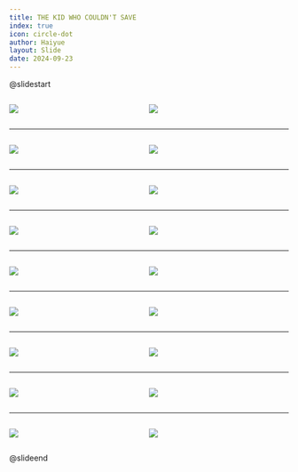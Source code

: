 ```yaml
---
title: THE KID WHO COULDN'T SAVE
index: true
icon: circle-dot
author: Haiyue
layout: Slide
date: 2024-09-23
---
```

 
@slidestart

<div style="display:flex">
<div style="flex:1">

![](/reading/english/Level-Q/THE%20KID%20WHO%20COULDN'T%20SAVE/001.webp)
</div>
<div style="flex:1">

![](/reading/english/Level-Q/THE%20KID%20WHO%20COULDN'T%20SAVE/002.webp)
</div>
</div>

---

<div style="display:flex">
<div style="flex:1">

![](/reading/english/Level-Q/THE%20KID%20WHO%20COULDN'T%20SAVE/003.webp)
</div>
<div style="flex:1">

![](/reading/english/Level-Q/THE%20KID%20WHO%20COULDN'T%20SAVE/004.webp)
</div>
</div>

---

<div style="display:flex">
<div style="flex:1">

![](/reading/english/Level-Q/THE%20KID%20WHO%20COULDN'T%20SAVE/005.webp)
</div>
<div style="flex:1">

![](/reading/english/Level-Q/THE%20KID%20WHO%20COULDN'T%20SAVE/006.webp)
</div>
</div>

---

<div style="display:flex">
<div style="flex:1">

![](/reading/english/Level-Q/THE%20KID%20WHO%20COULDN'T%20SAVE/007.webp)
</div>
<div style="flex:1">

![](/reading/english/Level-Q/THE%20KID%20WHO%20COULDN'T%20SAVE/008.webp)
</div>
</div>

---

<div style="display:flex">
<div style="flex:1">

![](/reading/english/Level-Q/THE%20KID%20WHO%20COULDN'T%20SAVE/009.webp)
</div>
<div style="flex:1">

![](/reading/english/Level-Q/THE%20KID%20WHO%20COULDN'T%20SAVE/010.webp)
</div>
</div>

---

<div style="display:flex">
<div style="flex:1">

![](/reading/english/Level-Q/THE%20KID%20WHO%20COULDN'T%20SAVE/011.webp)
</div>
<div style="flex:1">

![](/reading/english/Level-Q/THE%20KID%20WHO%20COULDN'T%20SAVE/012.webp)
</div>
</div>

---

<div style="display:flex">
<div style="flex:1">

![](/reading/english/Level-Q/THE%20KID%20WHO%20COULDN'T%20SAVE/013.webp)
</div>
<div style="flex:1">

![](/reading/english/Level-Q/THE%20KID%20WHO%20COULDN'T%20SAVE/014.webp)
</div>
</div>

---

<div style="display:flex">
<div style="flex:1">

![](/reading/english/Level-Q/THE%20KID%20WHO%20COULDN'T%20SAVE/015.webp)
</div>
<div style="flex:1">

![](/reading/english/Level-Q/THE%20KID%20WHO%20COULDN'T%20SAVE/016.webp)
</div>
</div>

---

<div style="display:flex">
<div style="flex:1">

![](/reading/english/Level-Q/THE%20KID%20WHO%20COULDN'T%20SAVE/017.webp)
</div>
<div style="flex:1">

![](/reading/english/Level-Q/THE%20KID%20WHO%20COULDN'T%20SAVE/018.webp)
</div>
</div>

@slideend